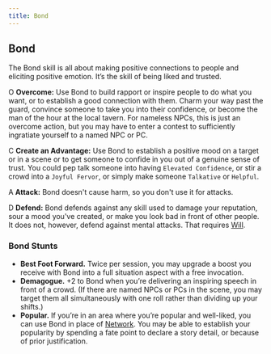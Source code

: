 ```yaml
---
title: Bond
---
```


## Bond
The Bond skill is all about making positive connections to people and eliciting positive emotion. It’s the skill of being liked and trusted.

<span class="fate-font big">O</span> **Overcome:** Use Bond to build rapport or inspire people to do what you want, or to establish a good connection with them. Charm your way past the guard, convince someone to take you into their confidence, or become the man of the hour at the local tavern. For nameless NPCs, this is just an overcome action, but you may have to enter a contest to sufficiently ingratiate yourself to a named NPC or PC.

<span class="fate-font big">C</span> **Create an Advantage:** Use Bond to establish a positive mood on a target or in a scene or to get someone to confide in you out of a genuine sense of trust. You could pep talk someone into having `Elevated Confidence`, or stir a crowd into a `Joyful Fervor`, or simply make someone `Talkative` or `Helpful`.

<span class="fate-font big">A</span> **Attack:** Bond doesn't cause harm, so you don't use it for attacks.

<span class="fate-font big">D</span> **Defend:** Bond defends against any skill used to damage your reputation, sour a mood you've created, or make you look bad in front of other people. It does not, however, defend against mental attacks. That requires [Will](will).

### Bond Stunts
- **Best Foot Forward.** Twice per session, you may upgrade a boost you receive with Bond into a full situation aspect with a free invocation.
- **Demagogue.** +2 to Bond when you’re delivering an inspiring speech in front of a crowd. (If there are named NPCs or PCs in the scene, you may target them all simultaneously with one roll rather than dividing up your shifts.)
- **Popular.** If you’re in an area where you’re popular and well-liked, you can use Bond in place of [Network](network). You may be able to establish your popularity by spending a fate point to declare a story detail, or because of prior justification.
